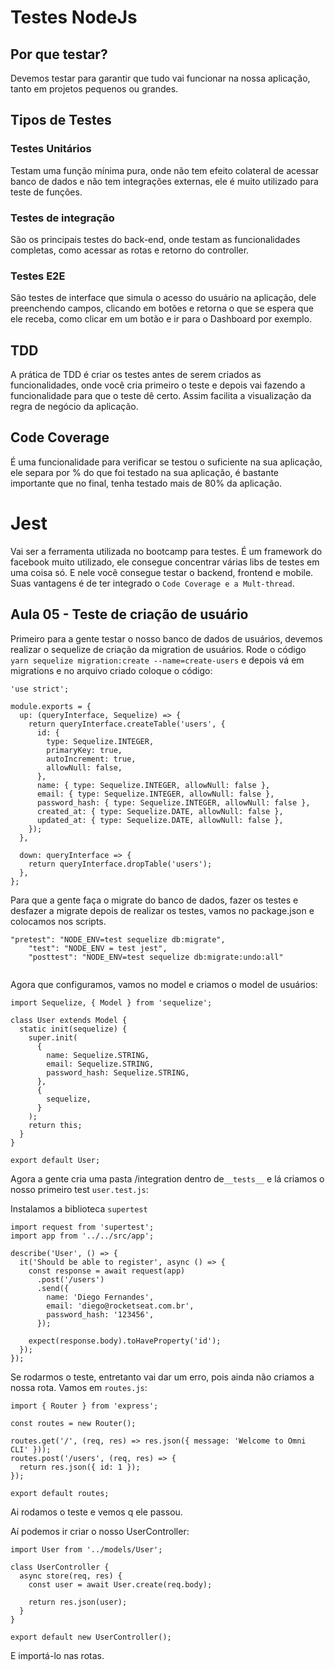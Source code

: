 # Testes NodeJs

## Por que testar?

Devemos testar para garantir que tudo vai funcionar na nossa aplicação, tanto em projetos pequenos ou grandes.

## Tipos de Testes

### Testes Unitários

Testam uma função mínima pura, onde não tem efeito colateral de acessar banco de dados e não tem integrações externas, ele é muito utilizado para teste de funções.

### Testes de integração

São os principais testes do back-end, onde testam as funcionalidades completas, como acessar as rotas e retorno do controller.

### Testes E2E

São testes de interface que simula o acesso do usuário na aplicação, dele preenchendo campos, clicando em botões e retorna o que se espera que ele receba, como clicar em um botão e ir para o Dashboard por exemplo.

## TDD

A prática de TDD é criar os testes antes de serem criados as funcionalidades, onde você cria primeiro o teste e depois vai fazendo a funcionalidade para que o teste dê certo. Assim facilita a visualização da regra de negócio da aplicação.

## Code Coverage

É uma funcionalidade para verificar se testou o suficiente na sua aplicação, ele separa por % do que foi testado na sua aplicação, é bastante importante que no final, tenha testado mais de 80% da aplicação.

# Jest

Vai ser a ferramenta utilizada no bootcamp para testes. É um framework do facebook muito utilizado, ele consegue concentrar várias libs de testes em uma coisa só. E nele você consegue testar o backend, frontend e mobile. Suas vantagens é de ter integrado o `Code Coverage e a Mult-thread`.

## Aula 05 - Teste de criação de usuário

Primeiro para a gente testar o nosso banco de dados de usuários, devemos realizar o sequelize de criação da migration de usuários.
Rode o código `yarn sequelize migration:create --name=create-users` e depois vá em migrations e no arquivo criado coloque o código:

```
'use strict';

module.exports = {
  up: (queryInterface, Sequelize) => {
    return queryInterface.createTable('users', {
      id: {
        type: Sequelize.INTEGER,
        primaryKey: true,
        autoIncrement: true,
        allowNull: false,
      },
      name: { type: Sequelize.INTEGER, allowNull: false },
      email: { type: Sequelize.INTEGER, allowNull: false },
      password_hash: { type: Sequelize.INTEGER, allowNull: false },
      created_at: { type: Sequelize.DATE, allowNull: false },
      updated_at: { type: Sequelize.DATE, allowNull: false },
    });
  },

  down: queryInterface => {
    return queryInterface.dropTable('users');
  },
};
```

Para que a gente faça o migrate do banco de dados, fazer os testes e desfazer a migrate depois de realizar os testes, vamos no package.json e colocamos nos scripts.

```
"pretest": "NODE_ENV=test sequelize db:migrate",
    "test": "NODE_ENV = test jest",
    "posttest": "NODE_ENV=test sequelize db:migrate:undo:all"


```

Agora que configuramos, vamos no model e criamos o model de usuários:

```
import Sequelize, { Model } from 'sequelize';

class User extends Model {
  static init(sequelize) {
    super.init(
      {
        name: Sequelize.STRING,
        email: Sequelize.STRING,
        password_hash: Sequelize.STRING,
      },
      {
        sequelize,
      }
    );
    return this;
  }
}

export default User;
```

Agora a gente cria uma pasta /integration dentro de`__tests__` e lá criamos o nosso primeiro test `user.test.js`:

Instalamos a biblioteca `supertest`

```
import request from 'supertest';
import app from '../../src/app';

describe('User', () => {
  it('Should be able to register', async () => {
    const response = await request(app)
      .post('/users')
      .send({
        name: 'Diego Fernandes',
        email: 'diego@rocketseat.com.br',
        password_hash: '123456',
      });

    expect(response.body).toHaveProperty('id');
  });
});
```

Se rodarmos o teste, entretanto vai dar um erro, pois ainda não criamos a nossa rota.
Vamos em `routes.js`:

```
import { Router } from 'express';

const routes = new Router();

routes.get('/', (req, res) => res.json({ message: 'Welcome to Omni CLI' }));
routes.post('/users', (req, res) => {
  return res.json({ id: 1 });
});

export default routes;
```

Ai rodamos o teste e vemos q ele passou.

Aí podemos ir criar o nosso UserController:

```
import User from '../models/User';

class UserController {
  async store(req, res) {
    const user = await User.create(req.body);

    return res.json(user);
  }
}

export default new UserController();
```
 E importá-lo nas rotas.
